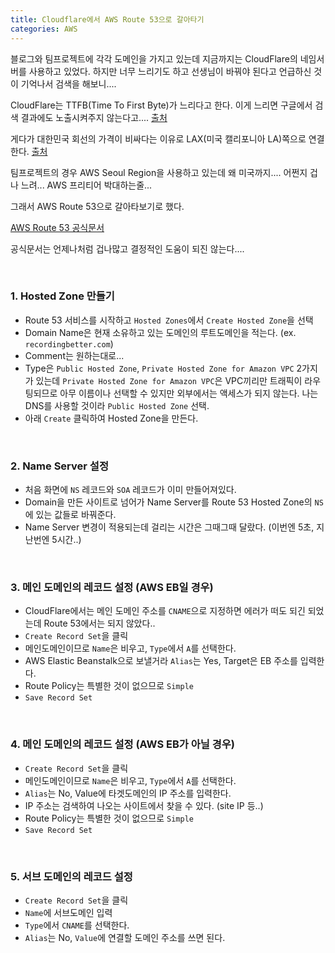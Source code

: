 ```yaml
---
title: Cloudflare에서 AWS Route 53으로 갈아타기
categories: AWS
---
```


블로그와 팀프로젝트에 각각 도메인을 가지고 있는데 지금까지는 CloudFlare의 네임서버를 사용하고 있었다. 하지만 너무 느리기도 하고 선생님이 바꿔야 된다고 언급하신 것이 기억나서 검색을 해보니....
  
CloudFlare는 TTFB(Time To First Byte)가 느리다고 한다. 
이게 느리면 구글에서 검색 결과에도 노출시켜주지 않는다고....
[출처](https://hackya.com/kr/%ED%81%B4%EB%9D%BC%EC%9A%B0%EB%93%9C%ED%94%8C%EB%A0%88%EC%96%B4-cloudflare-%EB%A5%BC-%EC%93%B0%EC%A7%80-%EB%A7%90%EC%95%84%EC%95%BC-%ED%95%98%EB%8A%94%EC%9D%B4%EC%9C%A0/)
  
게다가 대한민국 회선의 가격이 비싸다는 이유로 LAX(미국 캘리포니아 LA)쪽으로 연결한다.
[출처](https://namu.wiki/w/Cloudflare#fn-3)
  
팀프로젝트의 경우 AWS Seoul Region을 사용하고 있는데 왜 미국까지....
어쩐지 겁나 느려... AWS 프리티어 박대하는줄...
  
그래서 AWS Route 53으로 갈아타보기로 했다.
  
[AWS Route 53 공식문서](http://docs.aws.amazon.com/ko_kr/Route53/latest/DeveloperGuide/Welcome.html)
  
공식문서는 언제나처럼 겁나많고 결정적인 도움이 되진 않는다....

<br>

### 1. Hosted Zone 만들기

- Route 53 서비스를 시작하고 `Hosted Zones`에서 `Create Hosted Zone`을 선택
- Domain Name은 현재 소유하고 있는 도메인의 루트도메인을 적는다. (ex. `recordingbetter.com`)
- Comment는 원하는대로...
- Type은 `Public Hosted Zone`, `Private Hosted Zone for Amazon VPC` 2가지가 있는데 `Private Hosted Zone for Amazon VPC`은 VPC끼리만 트래픽이 라우팅되므로 아무 이름이나 선택할 수 있지만 외부에서는 액세스가 되지 않는다. 나는 DNS를 사용할 것이라 `Public Hosted Zone` 선택.
- 아래 `Create` 클릭하여 Hosted Zone을 만든다.

<br>

### 2. Name Server 설정

- 처음 화면에 `NS` 레코드와 `SOA` 레코드가 이미 만들어져있다.
- Domain을 만든 사이트로 넘어가 Name Server를 Route 53 Hosted Zone의 `NS`에 있는 값들로 바꿔준다.
- Name Server 변경이 적용되는데 걸리는 시간은 그때그때 달랐다. (이번엔 5초, 지난번엔 5시간..)

<br>

### 3. 메인 도메인의 레코드 설정 (AWS EB일 경우)

- CloudFlare에서는 메인 도메인 주소를 `CNAME`으로 지정하면 에러가 떠도 되긴 되었는데 Route 53에서는 되지 않았다..
- `Create Record Set`을 클릭
- 메인도메인이므로 `Name`은 비우고, `Type`에서 `A`를 선택한다.
- AWS Elastic Beanstalk으로 보낼거라 `Alias`는 Yes, Target은 EB 주소를 입력한다.
- Route Policy는 특별한 것이 없으므로 `Simple`
- `Save Record Set`

<br>

### 4. 메인 도메인의 레코드 설정 (AWS EB가 아닐 경우)

- `Create Record Set`을 클릭
- 메인도메인이므로 `Name`은 비우고, `Type`에서 `A`를 선택한다.
- `Alias`는 No, Value에 타겟도메인의 IP 주소를 입력한다.
- IP 주소는 검색하여 나오는 사이트에서 찾을 수 있다. (site IP 등..)
- Route Policy는 특별한 것이 없으므로 `Simple`
- `Save Record Set`

<br>

### 5. 서브 도메인의 레코드 설정

- `Create Record Set`을 클릭
- `Name`에 서브도메인 입력
- `Type`에서 `CNAME`를 선택한다.
- `Alias`는 No, `Value`에 연결할 도메인 주소를 쓰면 된다. 
